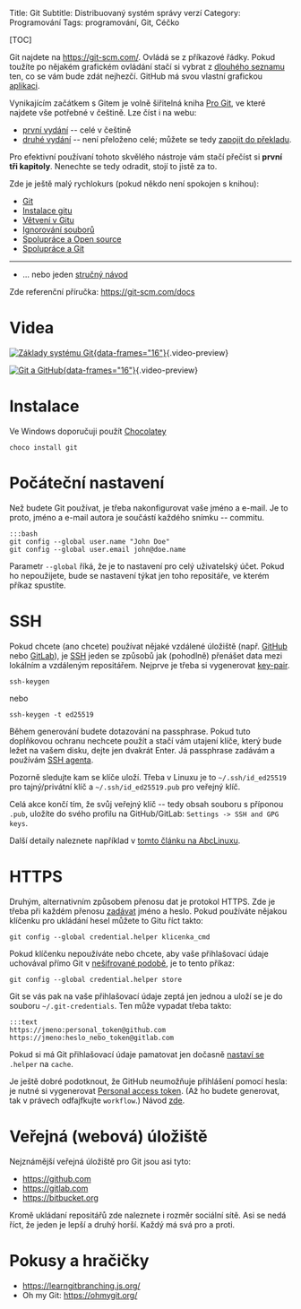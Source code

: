 Title: Git
Subtitle: Distribuovaný systém správy verzí
Category: Programování
Tags: programování, Git, Céčko

[TOC]

[Git]: https://cs.wikipedia.org/wiki/Git
[GitHub]: https://cs.wikipedia.org/wiki/GitHub
[GitLab]: https://cs.wikipedia.org/wiki/GitLab
[SSH]: https://cs.wikipedia.org/wiki/SSH
[Pro Git]: https://knihy.nic.cz/#ProGit


Git najdete na <https://git-scm.com/>. Ovládá se z příkazové řádky. Pokud
toužíte po nějakém grafickém ovládání stačí si vybrat 
z [dlouhého seznamu](https://git-scm.com/downloads/guis/) ten,
co se vám bude zdát nejhezčí. GitHub má svou vlastní grafickou
[aplikaci](https://desktop.github.com).

Vynikajícím začátkem s Gitem je volně šiřitelná kniha [Pro Git][],
ve které najdete vše potřebné v češtině. Lze číst i na webu: 

  * [první vydání](https://git-scm.com/book/cs/v1) -- celé v češtině
  * [druhé vydání](https://git-scm.com/book/cs/v2) -- není přeloženo celé;
    můžete se tedy [zapojit do překladu](https://github.com/pepr/progit2-cs).

Pro efektivní používaní tohoto skvělého nástroje vám stačí přečíst si **první tři
kapitoly**. Nenechte se tedy odradit, stojí to jistě za to.

Zde je ještě malý rychlokurs (pokud někdo není spokojen s knihou):

* [Git](http://naucse.python.cz/lessons/git/basics/)
* [Instalace gitu](http://naucse.python.cz/lessons/git/install/)
* [Větvení v Gitu](http://naucse.python.cz/lessons/git/branching/)
* [Ignorování souborů](http://naucse.python.cz/lessons/git/ignoring/)
* [Spolupráce a Open source](http://naucse.python.cz/lessons/git/collaboration/)
* [Spolupráce a Git](http://naucse.python.cz/lessons/git/git-collaboration-2in1/)

----------------

* ... nebo jeden [stručný návod](https://gitlab.com/wykys/stm8-xikon/-/tree/main/git)

Zde referenční příručka: <https://git-scm.com/docs>

Videa
================

[![Základy systému Git]({static}images/git-zaklad_preview.jpg){data-frames="16"}](https://odysee.com/@MarrekNozka:c/git-zaklad:6?r=9av6M23Tq5nTib3NYH5jBmP6oAY4AG3k){.video-preview}

[![Git a GitHub]({static}images/git-github-2_preview.jpg){data-frames="16"}](https://odysee.com/@MarrekNozka:c/git-remote:0?r=9av6M23Tq5nTib3NYH5jBmP6oAY4AG3k){.video-preview}



Instalace
======================

Ve Windows doporučuji použít [Chocolatey]({filename}/chocolatey.md)

    choco install git


Počáteční nastavení
======================

Než budete Git používat, je třeba nakonfigurovat vaše jméno a e-mail. Je to proto,
jméno a e-mail autora je součástí každého snímku -- commitu.

    :::bash
    git config --global user.name "John Doe"
    git config --global user.email john@doe.name

Parametr `--global` říká, že je to nastavení pro celý uživatelský účet. Pokud ho 
nepoužijete, bude se nastavení týkat jen toho repositáře, ve kterém příkaz 
spustíte.


SSH
======================

Pokud chcete (ano chcete) používat nějaké vzdálené úložiště (např. [GitHub][]
nebo [GitLab][]), je [SSH][] jeden se způsobů jak (pohodlně) přenášet data mezi
lokálním a vzdáleným repositářem. Nejprve je třeba si vygenerovat 
[key-pair](https://cs.wikipedia.org/wiki/Asymetrick%C3%A1_kryptografie).

    ssh-keygen

nebo

    ssh-keygen -t ed25519 

Během generování budete dotazování na passphrase. Pokud tuto doplňkovou ochranu
nechcete použít a stačí vám utajení klíče, který bude ležet na vašem disku,
dejte jen dvakrát Enter. Já passphrase zadávám a používám 
[SSH agenta](https://en.wikipedia.org/wiki/Ssh-agent).

Pozorně sledujte kam se klíče uloží. Třeba v Linuxu je to
`~/.ssh/id_ed25519` pro tajný/privátní klíč a `~/.ssh/id_ed25519.pub` pro veřejný
klíč.

Celá akce končí tím, že svůj veřejný klíč -- tedy obsah souboru s příponou `.pub`,
uložíte do svého profilu na GitHub/GitLab: `Settings -> SSH and GPG keys`.

Další detaily naleznete například v [tomto článku na AbcLinuxu](
https://www.abclinuxu.cz/clanky/bezpecnost/openssh-bezpecne-a-pohodlne).

HTTPS
======================


Druhým, alternativním způsobem přenosu dat je protokol HTTPS. Zde je třeba při
každém přenosu [zadávat](https://git-scm.com/docs/gitcredentials) jméno a
heslo. Pokud používáte nějakou klíčenku pro ukládání hesel můžete to Gitu říct
takto:

    git config --global credential.helper klicenka_cmd

Pokud klíčenku nepoužíváte nebo chcete, aby vaše přihlašovací údaje uchovával
přímo Git v [nešifrované podobě](https://git-scm.com/docs/git-credential-store), je
to tento příkaz:

    git config --global credential.helper store

Git se vás pak na vaše přihlašovací údaje zeptá jen jednou a uloží se je do souboru 
`~/.git-credentials`. Ten může vypadat třeba takto:

    :::text
    https://jmeno:personal_token@github.com
    https://jmeno:heslo_nebo_token@gitlab.com

Pokud si má Git přihlašovací údaje pamatovat jen dočasně 
[nastaví se](https://git-scm.com/docs/git-credential-cache) `.helper` na `cache`.

Je ještě dobré podotknout, že GitHub neumožňuje přihlášení pomocí hesla: je nutné si
vygenerovat [Personal access token](https://github.com/settings/tokens).
(Až ho budete generovat, tak v právech odfajfkujte `workflow`.)
Návod [zde](https://docs.github.com/en/authentication/keeping-your-account-and-data-secure/creating-a-personal-access-token).


Veřejná (webová) úložiště
============================

Nejznámější veřejná úložiště pro Git jsou asi tyto:

* <https://github.com>
* <https://gitlab.com>
* <https://bitbucket.org>

Kromě ukládaní repositářů zde naleznete i rozměr sociální sítě.
Asi se nedá říct, že jeden je lepší a druhý horší. Každý má svá pro a proti.


Pokusy a hračičky
============================

* <https://learngitbranching.js.org/>
* Oh my Git: <https://ohmygit.org/>

